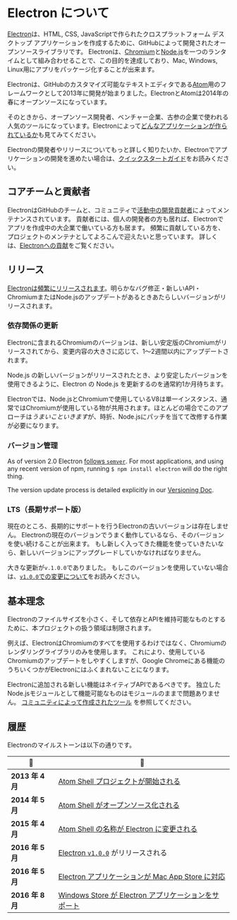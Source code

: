 # Electron について

[Electron](https://electronjs.org)は、HTML, CSS, JavaScriptで作られたクロスプラットフォーム デスクトップ アプリケーションを作成するために、GitHubによって開発されたオープンソースライブラリです。 Electronは、[Chromium](https://www.chromium.org/Home)と[Node.js](https://nodejs.org)を一つのランタイムとして組み合わせることで、この目的を達成しており、Mac, Windows, Linux用にアプリをパッケージ化することが出来ます。

Electronは、GitHubのカスタマイズ可能なテキストエディタである[Atom](https://atom.io)用のフレームワークとして2013年に開発が始まりました。ElectronとAtomは2014年の春にオープンソースになっています。

そのときから、オープンソース開発者、ベンチャー企業、古参の企業で使われる人気のツールになっています。Electronによって[どんなアプリケーションが作られているか](https://electronjs.org/apps)も見てみてください。

Electronの開発者やリリースについてもっと詳しく知りたいか、Electronでアプリケーションの開発を進めたい場合は、[クイックスタートガイド](quick-start.md)をお読みください。

## コアチームと貢献者

ElectronはGitHubのチームと、コミュニティで[活動中の開発貢献者](https://github.com/electron/electron/graphs/contributors)によってメンテナンスされています。 貢献者には、個人の開発者の方も居れば、Electronでアプリを作成中の大企業で働いている方も居ます。 頻繁に貢献している方を、プロジェクトのメンテナとしてよろこんで迎えたいと思っています。 詳しくは、[Electronへの貢献](https://github.com/electron/electron/blob/master/CONTRIBUTING.md)をご覧ください。

## リリース

[Electronは頻繁にリリースされます](https://github.com/electron/electron/releases)。明らかなバグ修正・新しいAPI・ChromiumまたはNode.jsのアップデートがあるときあたらしいバージョンがリリースされます。

### 依存関係の更新

Electronに含まれるChromiumのバージョンは、新しい安定版のChromiumがリリースされてから、変更内容の大きさに応じて、1〜2週間以内にアップデートされます。

Node.js の新しいバージョンがリリースされたとき、より安定したバージョンを使用できるように、Electron の Node.js を更新するのを通常約1か月待ちます。

Electronでは、Node.jsとChromiumで使用しているV8は単一インスタンス、通常ではChromiumが使用している物が共用されます。ほとんどの場合でこのアプローチは*うまいこといきます*が、時折、Node.jsにパッチを当てて改修する作業が必要になります。

### バージョン管理

As of version 2.0 Electron [follows `semver`](http://semver.org). For most applications, and using any recent version of npm, running `$ npm install electron` will do the right thing.

The version update process is detailed explicitly in our [Versioning Doc](electron-versioning.md).

### LTS（長期サポート版）

現在のところ、長期的にサポートを行うElectronの古いバージョンは存在しません。 Electronの現在のバージョンでうまく動作しているなら、そのバージョンを使い続けることが出来ます。 もし新しく入ってきた機能を使っていきたいなら、新しいバージョンにアップグレードしていかなければなりません。

大きな更新が`v.1.0.0`でありました。 もしこのバージョンを使用していない場合は、[`v1.0.0`での変更について](https://electronjs.org/blog/electron-1-0)をお読みください。

## 基本理念

Electronのファイルサイズを小さく、そして依存とAPIを維持可能なものとするために、本プロジェクトの扱う領域は制限されます。

例えば、ElectronはChromiumのすべてを使用するわけではなく、Chromiumのレンダリングライブラリのみを使用します。 これにより、使用しているChromiumのアップデートをしやすくしますが、Google Chromeにある機能のうちいくつかがElectronにはふくまれないことになります。

Electronに追加される新しい機能はネイティブAPIであるべきです。 独立したNode.jsモジュールとして機能可能なものはモジュールのままで問題ありません。 [コミュニティによって作成されたツール](https://electronjs.org/community) を参照してください。

## 履歴

Electronのマイルストーンは以下の通りです。

| :calendar:     | :tada:                                                                                                          |
| -------------- | --------------------------------------------------------------------------------------------------------------- |
| **2013 年 4 月** | [Atom Shell プロジェクトが開始される](https://github.com/electron/electron/commit/6ef8875b1e93787fa9759f602e7880f28e8e6b45) |
| **2014 年 5 月** | [Atom Shell がオープンソース化される](http://blog.atom.io/2014/05/06/atom-is-now-open-source.html)                          |
| **2015 年 4 月** | [Atom Shell の名称が Electron に変更される](https://github.com/electron/electron/pull/1389)                               |
| **2016 年 5 月** | [Electron `v1.0.0`](https://electronjs.org/blog/electron-1-0) がリリースされる                                          |
| **2016 年 5 月** | [Electron アプリケーションが Mac App Store に対応](https://electronjs.org/docs/tutorial/mac-app-store-submission-guide)     |
| **2016 年 8 月** | [Windows Store が Electron アプリケーションをサポート](https://electronjs.org/docs/tutorial/windows-store-guide)              |